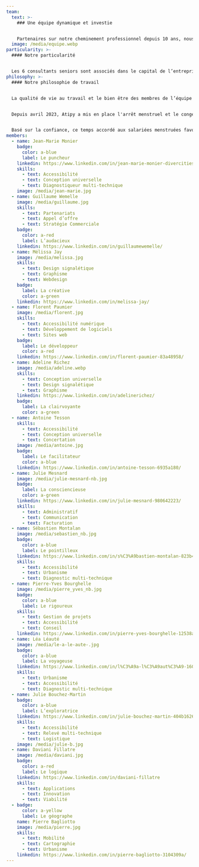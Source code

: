 ```yaml
---
team:
  text: >-
    ### Une équipe dynamique et investie


    Partenaires sur notre cheminement professionnel depuis 10 ans, nous collaborons avec conviction et bienveillance. Fondée sur des valeurs fortes de partage, d'écoute et de bienveillance, notre agence est portée par des collaborateurs et partenaires engagés.
  image: /media/equipe.webp
particularity: >-
  #### Notre particularité


  Les 6 consultants seniors sont associés dans le capital de l’entreprise. De ce fait, notre engagement est total. Toutes les décisions stratégiques sont prises de façon collégiale. Au quotidien, chacun et chacune est libre de prendre des initiatives.
philosophy: >-
  #### Notre philosophie de travail


  La qualité de vie au travail et le bien être des membres de l’équipe d’Atipy est un élément important de notre fonctionnement. Dans un fonctionnement transversal, chaque manager ou collègue reste attentif à la charge de travail de chacun et chacune. L’équilibre entre vie professionnelle et vie personnelle doit être un questionnement continu. 


  Depuis avril 2023, Atipy a mis en place l'arrêt menstruel et le congé pour Interruption Spontanée de Grossesse (fausse-couche).


  Basé sur la confiance, ce temps accordé aux salariées menstruées favorise l’égalité homme-femme au sein de l’équipe. Il permet aux personnes atteintes de maladies chroniques invalidantes liées aux cycles menstruels de pouvoir adapter leur rythme de travail en fonction de leurs capacités. Le congé pour ISG est accordé aux salariés hommes et femmes.
members:
  - name: Jean-Marie Monier
    badge:
      color: a-blue
      label: Le puncheur
    linkedin: https://www.linkedin.com/in/jean-marie-monier-divercities/
    skills:
      - text: Accessibilité
      - text: Conception universelle
      - text: Diagnostiqueur multi-technique
    image: /media/jean-marie.jpg
  - name: Guillaume Wemelle
    image: /media/guillaume.jpg
    skills:
      - text: Partenariats
      - text: Appel d’offre
      - text: Stratégie Commerciale
    badge:
      color: a-red
      label: L’audacieux
    linkedin: https://www.linkedin.com/in/guillaumewemelle/
  - name: Mélissa Jay
    image: /media/melissa.jpg
    skills:
      - text: Design signalétique
      - text: Graphisme
      - text: Webdesign
    badge:
      label: La créative
      color: a-green
    linkedin: https://www.linkedin.com/in/melissa-jay/
  - name: Florent Paumier
    image: /media/florent.jpg
    skills:
      - text: Accessibilité numérique
      - text: Développement de logiciels
      - text: Sites web
    badge:
      label: Le développeur
      color: a-red
    linkedin: https://www.linkedin.com/in/florent-paumier-83a48958/
  - name: Adeline Richez
    image: /media/adeline.webp
    skills:
      - text: Conception universelle
      - text: Design signalétique
      - text: Graphisme
    linkedin: https://www.linkedin.com/in/adelinerichez/
    badge:
      label: La clairvoyante
      color: a-green
  - name: Antoine Tesson
    skills:
      - text: Accessibilité
      - text: Conception universelle
      - text: Concertation
    image: /media/antoine.jpg
    badge:
      label: Le facilitateur
      color: a-blue
    linkedin: https://www.linkedin.com/in/antoine-tesson-6935a180/
  - name: Julie Mesnard
    image: /media/julie-mesnard-nb.jpg
    badge:
      label: La consciencieuse
      color: a-green
    linkedin: https://www.linkedin.com/in/julie-mesnard-980642223/
    skills:
      - text: Administratif
      - text: Communication
      - text: Facturation
  - name: Sébastien Montalan
    image: /media/sebastien_nb.jpg
    badge:
      color: a-blue
      label: Le pointilleux
    linkedin: https://www.linkedin.com/in/s%C3%A9bastien-montalan-823b47106/
    skills:
      - text: Accessibilité
      - text: Urbanisme
      - text: Diagnostic multi-technique
  - name: Pierre-Yves Bourghelle
    image: /media/pierre_yves_nb.jpg
    badge:
      color: a-blue
      label: Le rigoureux
    skills:
      - text: Gestion de projets
      - text: Accessibilité
      - text: Conseil
    linkedin: https://www.linkedin.com/in/pierre-yves-bourghelle-12538a76/
  - name: Léa Léauté
    image: /media/le-a-le-aute-.jpg
    badge:
      color: a-blue
      label: La voyageuse
    linkedin: https://www.linkedin.com/in/l%C3%A9a-l%C3%A9aut%C3%A9-160540206/
    skills:
      - text: Urbanisme
      - text: Accessibilité
      - text: Diagnostic multi-technique
  - name: Julie Bouchez-Martin
    badge:
      color: a-blue
      label: L’exploratrice
    linkedin: https://www.linkedin.com/in/julie-bouchez-martin-404b16268/
    skills:
      - text: Accessibilité
      - text: Relevé multi-technique
      - text: Logistique
    image: /media/julie-b.jpg
  - name: Daviani Fillatre
    image: /media/daviani.jpg
    badge:
      color: a-red
      label: Le logique
    linkedin: https://www.linkedin.com/in/daviani-fillatre
    skills:
      - text: Applications
      - text: Innovation
      - text: Viabilité
  - badge:
      color: a-yellow
      label: Le géographe
    name: Pierre Bagliotto
    image: /media/pierre.jpg
    skills:
      - text: Mobilité
      - text: Cartographie
      - text: Urbanisme
    linkedin: https://www.linkedin.com/in/pierre-bagliotto-3104309a/
---
```

